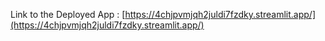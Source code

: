 Link to the Deployed App : [https://4chjpvmjqh2juldi7fzdky.streamlit.app/](https://4chjpvmjqh2juldi7fzdky.streamlit.app/)

